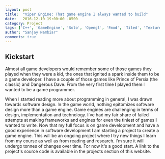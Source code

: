 ```yaml
---
layout: post
title:  "Viper Engine: That game engine I always wanted to build"
date:   2016-12-10 19:00:00 -0500
category: Project
tags: ['C++', 'GameEngine', 'Solo', 'Opengl', 'Fmod', 'Tiled', 'TexturePacker']
author: "Sanjay Nambiar"
comments: true
---
```


## Kickstart

Almost all game developers would remember some of those games they played when they were a kid, the ones that ignited
a spark inside them to be a game developer. I have a couple of those games like Prince of Persia (the classic) and
Dangerous Dave. From the very first time I played them I wanted to be a game programmer.

When I started reading more about programming in general, I was drawn towards software design. In the game world, nothing
epitomizes software design more than a game engine. Game engines are challenging in terms of design, implementation and
technology. I've had my fair share of failed attempts at making frameworks and engines for even the tiniest of games
I wanted to write. Now that my full focus is on game development and have a good experience in software development
I am starting a project to create a game engine. This will be an ongoing project where I try new things I learn from
my course as well as from reading and research. I'm sure it will undergo tonnes of changes over time. For now it's a
good start. A link to the project's source code is available in the projects section of this website.
